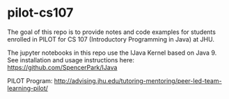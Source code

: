 # pilot-cs107

The goal of this repo is to provide notes and code examples for students 
enrolled in PILOT for CS 107 (Introductory Programming in Java) at JHU. 

The jupyter notebooks in this repo use the IJava Kernel based on Java 9. See
installation and usage instructions here: <https://github.com/SpencerPark/IJava>

PILOT Program: <http://advising.jhu.edu/tutoring-mentoring/peer-led-team-learning-pilot/>


